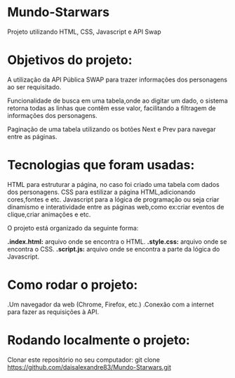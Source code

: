 # Mundo-Starwars
Projeto utilizando HTML, CSS, Javascript e API Swap

# Objetivos do projeto:

 A utilização da API Pública SWAP para trazer informações dos personagens ao ser requisitado.

Funcionalidade de busca em uma tabela,onde ao digitar um dado, o sistema retorna todas as linhas que contêm esse valor, facilitando a    filtragem de informações dos personagens.

Paginação de uma tabela utilizando os botões Next e Prev para navegar entre as páginas.

# Tecnologias que foram usadas:

HTML para estruturar a página, no caso foi criado uma tabela com dados dos personagens.
CSS para estilizar a página HTML,adicionando cores,fontes e etc.
Javascript para a lógica de programação ou seja criar dinamismo e interatividade entre as páginas web,como ex:criar eventos de clique,criar animações e etc.

O projeto está organizado da seguinte forma:

**.index.html:** arquivo onde se encontra o HTML.
**.style.css:** arquivo onde se encontra o CSS.
**.script.js:** arquivo onde se encontra a parte da lógica do Javascript.

# Como rodar o projeto:
.Um navegador da web (Chrome, Firefox, etc.)
.Conexão com a internet para fazer as requisições à API.

# Rodando localmente o projeto:

Clonar este repositório no seu computador:
git clone https://github.com/daisalexandre83/Mundo-Starwars.git







